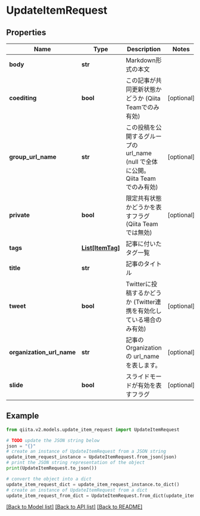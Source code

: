 # UpdateItemRequest


## Properties

Name | Type | Description | Notes
------------ | ------------- | ------------- | -------------
**body** | **str** | Markdown形式の本文 | 
**coediting** | **bool** | この記事が共同更新状態かどうか (Qiita Teamでのみ有効) | [optional] 
**group_url_name** | **str** | この投稿を公開するグループの url_name (null で全体に公開。Qiita Teamでのみ有効) | [optional] 
**private** | **bool** | 限定共有状態かどうかを表すフラグ (Qiita Teamでは無効) | [optional] 
**tags** | [**List[ItemTag]**](ItemTag.md) | 記事に付いたタグ一覧 | 
**title** | **str** | 記事のタイトル | 
**tweet** | **bool** | Twitterに投稿するかどうか (Twitter連携を有効化している場合のみ有効) | [optional] 
**organization_url_name** | **str** | 記事のOrganization の url_name を表します。 | [optional] 
**slide** | **bool** | スライドモードが有効を表すフラグ | [optional] 

## Example

```python
from qiita.v2.models.update_item_request import UpdateItemRequest

# TODO update the JSON string below
json = "{}"
# create an instance of UpdateItemRequest from a JSON string
update_item_request_instance = UpdateItemRequest.from_json(json)
# print the JSON string representation of the object
print(UpdateItemRequest.to_json())

# convert the object into a dict
update_item_request_dict = update_item_request_instance.to_dict()
# create an instance of UpdateItemRequest from a dict
update_item_request_from_dict = UpdateItemRequest.from_dict(update_item_request_dict)
```
[[Back to Model list]](../README.md#documentation-for-models) [[Back to API list]](../README.md#documentation-for-api-endpoints) [[Back to README]](../README.md)


